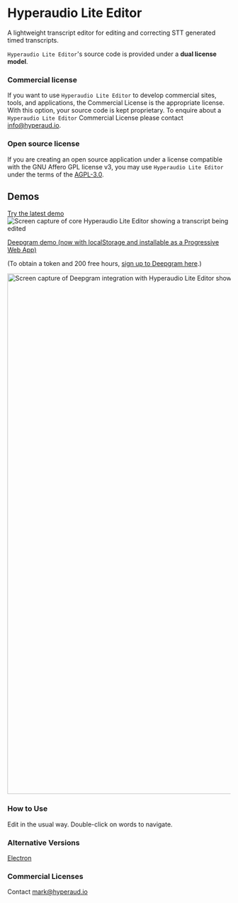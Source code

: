 
# Hyperaudio Lite Editor
A lightweight transcript editor for editing and correcting STT generated timed transcripts.


`Hyperaudio Lite Editor`'s source code is provided under a **dual license model**.

### Commercial license

If you want to use `Hyperaudio Lite Editor` to develop commercial sites, tools, and applications, the Commercial License is the appropriate license. With this option, your source code is kept proprietary. To enquire about a `Hyperaudio Lite Editor` Commercial License please contact [info@hyperaud.io](mailto:info@hyperaud.io).


### Open source license

If you are creating an open source application under a license compatible with the GNU Affero GPL license v3, you may use `Hyperaudio Lite Editor` under the terms of the [AGPL-3.0](./LICENSE).

## Demos
[Try the latest demo](https://hyperaudio.github.io/hyperaudio-lite-editor/)
![Screen capture of core Hyperaudio Lite Editor showing a transcript being edited](https://user-images.githubusercontent.com/208756/203117151-f5912633-cd88-4d80-80cd-204076442060.png)

[Deepgram demo (now with localStorage and installable as a Progressive Web App)](https://hyperaudio.github.io/hyperaudio-lite-editor/alternative.html)

(To obtain a token and 200 free hours, [sign up to Deepgram here](https://console.deepgram.com/signup).)

<img width="1175" alt="Screen capture of Deepgram integration with Hyperaudio Lite Editor showing a transcript being edited" src="https://user-images.githubusercontent.com/208756/216120493-5ac9acd3-461a-4318-903f-b05782d21c1e.png">

### How to Use

Edit in the usual way.
Double-click on words to navigate. 

### Alternative Versions

[Electron](https://github.com/hyperaudio/hyperaudio-lite-editor/tree/electron-build)

### Commercial Licenses

Contact [mark@hyperaud.io](mailto:mark@hyperaud.io)
